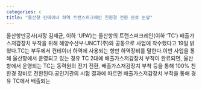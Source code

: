```yaml
---
categories: c
title: "울산항 컨테이너 하역 트랜스퍼크레인 친환경 전환 완료 눈앞"
---
```

울산항만공사(사장 김재균, 이하 ʻUPAʼ)는 울산항의 트랜스퍼크레인(이하 ʻTCʼ) 배출가스저감장치 부착을 위해 해양수산부·UNCT(주)와 공동으로 사업에 착수했다고 19일 밝혔다.TC는 부두에서 컨테이너 하역에 사용되는 항만 하역장비를 말한다.이번 사업을 통해 울산항에서 운영되고 있는 경유 TC 2대에 배출가스저감장치 부착이 완료되면, 울산항에서 운영되는 TC는 동력원의 전기 전환, 배출가스저감장치 부착 등을 통해 100% 친환경 장비로 전환된다.공인기관의 시험 결과에 따르면 배출가스저감장치 부착을 통해 경유 TC에서 배출되는